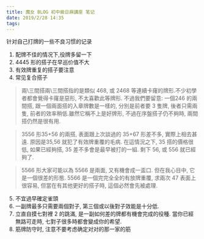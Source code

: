 ```yaml
---
title: 魔女 BLOG 初中級日麻講座 笔记
date: 2019/2/28 14:35
tags: 
---
```


针对自己打牌的一些不良习惯的记录

1. 配牌不佳的情况下,役牌多留一下
2. 4445 形的搭子在早巡价值不大
3. 有效牌重复的搭子要注意
4. 常见复合搭子

>兩\三間搭兩\三間搭指的是類似 468, 或 2468 等連續卡窿的牌形.不少初學者都會覺得卡窿是惡形, 不太喜歡此等牌形. 不過我們要留意: 一個246 的兩間搭, 跟一個兩面搭的入章牌數是一樣的, 分別是前者要 3 隻牌, 後者只需兩隻, 前者的效率稍低.雖然它稱不上是好牌形, 不過在序盤搭子仍不夠時, 兩間搭仍然是很有用.

>3556 形35+56 的兩搭, 表面跟上次談過的 35+67 形差不多, 實際上相去甚遠. 原因是35,56 就犯了有效牌重覆的毛病. 在這情況之下, 35 搭的價格很低, 如果已經夠搭, 35 差不多會是最早被打的一組. 剩下 56, 或 556 就已經夠了.

>5566 形大家可能以為 5566 是兩面, 又有機會成一盃口. 但在我心目中, 它是一個很差的形態. 5566 是一個完完全全的有放牌重覆, 求兩次 47 表面上很容易, 但當在有其他更好的搭子時, 這個必然會先被處理. 

<!-- more -->

5. 不宜過早確定雀頭
6. 一副牌最多只需要兩個對子, 第三個或以後對子效能是十分低.
7. 立直自摸七對裡 2 的跳滿, 是一副如何差的牌都有機會完成的役種. 當你已經無路可走時, 七對子很多時都會變成你的希望.
8. 筋牌防守时, 注意不要考虑确定对对的那一家的筋